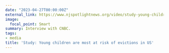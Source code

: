 ```yaml
---
date: "2023-04-27T00:00:00Z"
external_link: https://www.njspotlightnews.org/video/study-young-children-are-most-at-risk-of-evictions-in-us/
image:
  focal_point: Smart
summary: Interview with CNBC.
tags:
- media
title: 'Study: Young children are most at risk of evictions in US'
---
```

